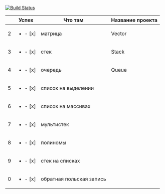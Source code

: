 
[![Build Status](https://travis-ci.org/Kitilonom/381706-1_Bezruchko.svg?branch=master)](https://travis-ci.org/Kitilonom/381706-1_Bezruchko)



|| Успех          | Что там | Название проекта   | 
|--|----------------|---------------|---------------|
|2|  <ul><li>- [x] </li></ul> | матрица | Vector | 
|3|  <ul><li>- [x] </li></ul> | стек | Stack | 
|4|  <ul><li>- [x] </li></ul> | очередь | Queue | 
|5|  <ul><li>- [x] </li></ul> | список на выделении |  | 
|6|  <ul><li>- [x] </li></ul> | список на массивах |  | 
|7|  <ul><li>- [x] </li></ul> | мультистек |  | 
|8|  <ul><li>- [x] </li></ul> | полиномы |  | 
|9|  <ul><li>- [x] </li></ul> | стек на списках |  | 
|0|  <ul><li>- [x] </li></ul> | обратная польская запись | | 


